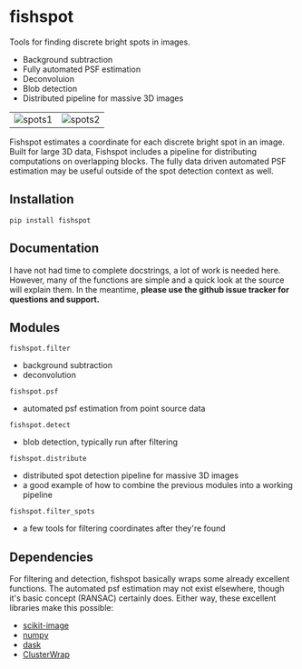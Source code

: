# fishspot
Tools for finding discrete bright spots in images.
* Background subtraction
* Fully automated PSF estimation
* Deconvoluion
* Blob detection
* Distributed pipeline for massive 3D images

|                          |                          |
:-------------------------:|:-------------------------:
![spots1](resources/full_res_spots_example.gif)  |  ![spots2](resources/full_res_spots_example2.gif)

Fishspot estimates a coordinate for each discrete bright spot in an image. Built for large 3D data, Fishspot includes a pipeline for distributing computations on overlapping blocks. The fully data driven automated PSF estimation may be useful outside of the spot detection context as well.

## Installation
`pip install fishspot`

## Documentation
I have not had time to complete docstrings, a lot of work is needed here. However, many of the functions are simple and a quick look at the source will explain them. In the meantime, **please use the github issue tracker for questions and support.**

## Modules
`fishspot.filter`
* background subtraction
* deconvolution

`fishspot.psf`
* automated psf estimation from point source data

`fishspot.detect`
* blob detection, typically run after filtering

`fishspot.distribute`
* distributed spot detection pipeline for massive 3D images
* a good example of how to combine the previous modules into a working pipeline

`fishspot.filter_spots`
* a few tools for filtering coordinates after they're found

## Dependencies
For filtering and detection, fishspot basically wraps some already excellent functions. The automated psf estimation may not exist elsewhere, though it's basic concept (RANSAC) certainly does. Either way, these excellent libraries make this possible:
* [scikit-image](https://github.com/scikit-image/scikit-image)
* [numpy](https://github.com/numpy/numpy)
* [dask](https://github.com/dask/dask)
* [ClusterWrap](https://github.com/GFleishman/ClusterWrap)
